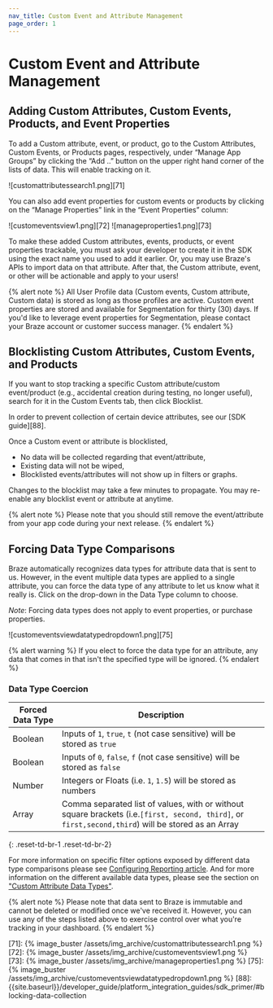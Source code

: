 ```yaml
---
nav_title: Custom Event and Attribute Management
page_order: 1
---
```


# Custom Event and Attribute Management

## Adding Custom Attributes, Custom Events, Products, and Event Properties

To add a Custom attribute, event, or product, go to the Custom Attributes, Custom Events, or Products pages, respectively, under “Manage App Groups” by clicking the “Add ..” button on the upper right hand corner of the lists of data. This will enable tracking on it.

![customattributessearch1.png][71]


You can also add event properties for custom events or products by clicking on the “Manage Properties” link in the “Event Properties” column:

![customeventsview1.png][72]
![manageproperties1.png][73]

To make these added Custom attributes, events, products, or event properties trackable, you must ask your developer to create it in the SDK using the exact name you used to add it earlier. Or, you may use Braze's APIs to import data on that attribute. After that, the Custom attribute, event, or other will be actionable and apply to your users!

{% alert note %}
All User Profile data (Custom events, Custom attribute, Custom data) is stored as long as those profiles are active. Custom event properties are stored and available for Segmentation for thirty (30) days. If you'd like to leverage event properties for Segmentation, please contact your Braze account or customer success manager. 
{% endalert %}

## Blocklisting Custom Attributes, Custom Events, and Products
If you want to stop tracking a specific Custom attribute/custom event/product (e.g., accidental creation during testing, no longer useful), search for it in the Custom Events tab, then click Blocklist.

In order to prevent collection of certain device attributes, see our [SDK guide][88].

Once a Custom event or attribute is blocklisted,
- No data will be collected regarding that event/attribute,
- Existing data will not be wiped,
- Blocklisted events/attributes will not show up in filters or graphs.

Changes to the blocklist may take a few minutes to propagate. You may re-enable any blocklist event or attribute at anytime.

{% alert note %}
Please note that you should still remove the event/attribute from your app code during your next release.
{% endalert %}

## Forcing Data Type Comparisons
Braze automatically recognizes data types for attribute data that is sent to us. However, in the event multiple data types are applied to a single attribute, you can force the data type of any attribute to let us know what it really is. Click on the drop-down in the Data Type column to choose.

*Note*: Forcing data types does not apply to event properties, or purchase properties.

![customeventsviewdatatypedropdown1.png][75]

{% alert warning %}
If you elect to force the data type for an attribute, any data that comes in that isn't the specified type will be ignored.
{% endalert %}

### Data Type Coercion

| Forced Data Type | Description |
|------------------|-------------|
| Boolean | Inputs of `1`, `true`, `t` (not case sensitive) will be stored as `true` |
| Boolean | Inputs of `0`, `false`, `f` (not case sensitive) will be stored as `false` |
| Number | Integers or Floats (i.e. `1`, `1.5`) will be stored as numbers |
| Array | Comma separated list of values, with or without square brackets (i.e.`[first, second, third]`, or `first,second,third`) will be stored as an Array |
{: .reset-td-br-1 .reset-td-br-2}

For more information on specific filter options exposed by different data type comparisons please see [Configuring Reporting article][43]. And for more information on the different available data types, please see the section on ["Custom Attribute Data Types"][44].

{% alert note %}
Please note that data sent to Braze is immutable and cannot be deleted or modified once we've received it. However, you can use any of the steps listed above to exercise control over what you're tracking in your dashboard.
{% endalert %}


[43]: {{site.baseurl}}/user_guide/data_and_analytics/configuring_reporting/#configuring-reporting
[44]: {{site.baseurl}}/user_guide/data_and_analytics/custom_data/custom_attributes/#custom-attribute-data-types
[71]: {% image_buster /assets/img_archive/customattributessearch1.png %}
[72]: {% image_buster /assets/img_archive/customeventsview1.png %}
[73]: {% image_buster /assets/img_archive/manageproperties1.png %}
[75]: {% image_buster /assets/img_archive/customeventsviewdatatypedropdown1.png %}
[88]: {{site.baseurl}}/developer_guide/platform_integration_guides/sdk_primer/#blocking-data-collection
